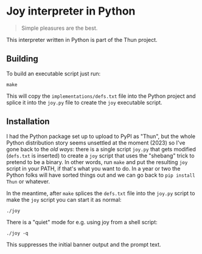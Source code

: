# Joy interpreter in Python

> Simple pleasures are the best.

This interpreter written in Python is part of the Thun project.


## Building

To build an executable script just run:

    make

This will copy the `implementations/defs.txt` file into the Python project and
splice it into the `joy.py` file to create the `joy` executable script.


## Installation

I had the Python package set up to upload to PyPI as "Thun", but the
whole Python distribution story seems unsettled at the moment (2023) so
I've gone back to the *old ways*: there is a single script `joy.py`
that gets modified (``defs.txt`` is inserted) to create a `joy` script
that uses the "shebang" trick to pretend to be a binary.  In other words,
run ``make`` and put the resulting ``joy`` script in your PATH, if that's
what you want to do.  In a year or two the Python folks will have sorted
things out and we can go back to ``pip install Thun`` or whatever.

In the meantime, after `make` splices the `defs.txt` file into the `joy.py`
script to make the `joy` script you can start it as normal:

    ./joy

There is a "quiet" mode for e.g. using joy from a shell script:

    ./joy -q

This suppresses the initial banner output and the prompt text.


